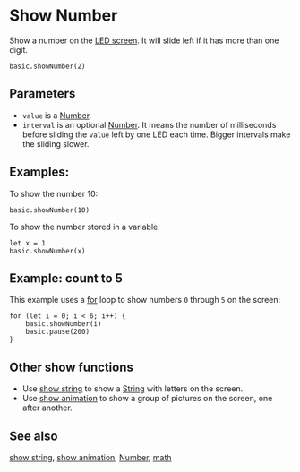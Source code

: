 # Show Number

Show a number on the [LED screen](/device/screen). It will slide left if it has more than one digit.

```sig
basic.showNumber(2)
```

## Parameters

* `value` is a [Number](/types/number).
* `interval` is an optional [Number](/types/number). It means the number of milliseconds before sliding the `value` left by one LED each time. Bigger intervals make the sliding slower.

## Examples:

To show the number 10:

```blocks
basic.showNumber(10)
```

To show the number stored in a variable:

```blocks
let x = 1
basic.showNumber(x)
```

## Example: count to 5

This example uses a [for](/blocks/loops/for) loop to show numbers `0` through `5` on the screen:

```blocks
for (let i = 0; i < 6; i++) {
    basic.showNumber(i)
    basic.pause(200)
}
```

## Other show functions

* Use [show string](/reference/basic/show-string) to show a [String](/types/string) with letters on the screen.
* Use [show animation](/reference/basic/show-animation) to show a group of pictures on the screen, one after another.

## See also

[show string](/reference/basic/show-string), [show animation](/reference/basic/show-animation), [Number](/types/number), [math](/blocks/math)